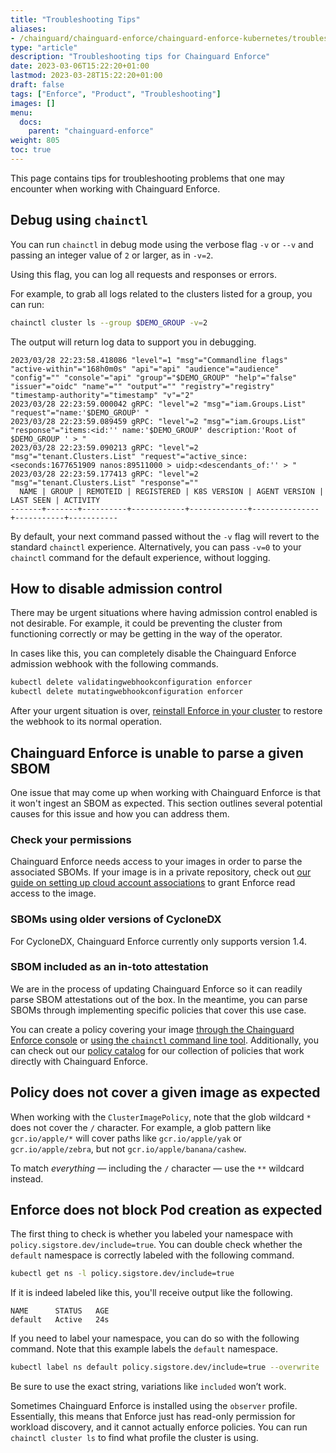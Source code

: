 ```yaml
---
title: "Troubleshooting Tips"
aliases:
- /chainguard/chainguard-enforce/chainguard-enforce-kubernetes/troubleshooting-tips/
type: "article"
description: "Troubleshooting tips for Chainguard Enforce"
date: 2023-03-06T15:22:20+01:00
lastmod: 2023-03-28T15:22:20+01:00
draft: false
tags: ["Enforce", "Product", "Troubleshooting"]
images: []
menu:
  docs:
    parent: "chainguard-enforce"
weight: 805
toc: true
---
```


This page contains tips for troubleshooting problems that one may encounter when working with Chainguard Enforce.

## Debug using `chainctl`

You can run `chainctl` in debug mode using the verbose flag `-v` or `--v` and passing an integer value of `2` or larger, as in `-v=2`.

Using this flag, you can log all requests and responses or errors.

For example, to grab all logs related to the clusters listed for a group, you can run:

```sh
chainctl cluster ls --group $DEMO_GROUP -v=2
```

The output will return log data to support you in debugging.

```
2023/03/28 22:23:58.418086 "level"=1 "msg"="Commandline flags" "active-within"="168h0m0s" "api"="api" "audience"="audience" "config"="" "console"="api" "group"="$DEMO_GROUP" "help"="false" "issuer"="oidc" "name"="" "output"="" "registry"="registry" "timestamp-authority"="timestamp" "v"="2"
2023/03/28 22:23:59.000042 gRPC: "level"=2 "msg"="iam.Groups.List" "request"="name:'$DEMO_GROUP' "
2023/03/28 22:23:59.089459 gRPC: "level"=2 "msg"="iam.Groups.List" "response"="items:<id:'' name:'$DEMO_GROUP' description:'Root of $DEMO_GROUP ' > "
2023/03/28 22:23:59.090213 gRPC: "level"=2 "msg"="tenant.Clusters.List" "request"="active_since:<seconds:1677651909 nanos:89511000 > uidp:<descendants_of:'' > "
2023/03/28 22:23:59.177413 gRPC: "level"=2 "msg"="tenant.Clusters.List" "response"=""
  NAME | GROUP | REMOTEID | REGISTERED | K8S VERSION | AGENT VERSION | LAST SEEN | ACTIVITY
-------+-------+----------+------------+-------------+---------------+-----------+-----------
```

By default, your next command passed without the `-v` flag will revert to the standard `chainctl` experience. Alternatively, you can pass `-v=0` to your `chainctl` command for the default experience, without logging.

## How to disable admission control

There may be urgent situations where having admission control enabled is not desirable. For example, it could be preventing the cluster from functioning correctly or may be getting in the way of the operator.

In cases like this, you can completely disable the Chainguard Enforce admission webhook with the following commands.

```sh
kubectl delete validatingwebhookconfiguration enforcer
kubectl delete mutatingwebhookconfiguration enforcer
```

After your urgent situation is over, [reinstall Enforce in your cluster](/chainguard/chainguard-enforce/installation/alternative-installation-methods/) to restore the webhook to its normal operation.


## Chainguard Enforce is unable to parse a given SBOM

One issue that may come up when working with Chainguard Enforce is that it won't ingest an SBOM as expected. This section outlines several potential causes for this issue and how you can address them.


### Check your permissions

Chainguard Enforce needs access to your images in order to parse the associated SBOMs. If your image is in a private repository, check out [our guide on setting up cloud account associations](/chainguard/chainguard-enforce/cloud-account-associations/) to grant Enforce read access to the image.


### SBOMs using older versions of CycloneDX

For CycloneDX, Chainguard Enforce currently only supports version 1.4.


### SBOM included as an in-toto attestation

We are in the process of updating Chainguard Enforce so it can readily parse SBOM attestations out of the box. In the meantime, you can parse SBOMs through implementing specific policies that cover this use case.

You can create a policy covering your image [through the Chainguard Enforce console](/chainguard/chainguard-enforce/policies/chainguard-policies-ui/) or [using the `chainctl` command line tool](/chainguard/chainguard-enforce/policies/chainguard-policies-cli/). Additionally, you can check out our [policy catalog](https://console.enforce.dev/policies/catalog) for our collection of policies that work directly with Chainguard Enforce.


## Policy does not cover a given image as expected

When working with the `ClusterImagePolicy`, note that the glob wildcard `*` does not cover the `/` character. For example, a glob pattern like `gcr.io/apple/*` will cover paths like `gcr.io/apple/yak` or `gcr.io/apple/zebra`, but not `gcr.io/apple/banana/cashew`.

To match _everything_ — including the `/` character — use the `**` wildcard instead.


## Enforce does not block Pod creation as expected

The first thing to check is whether you labeled your namespace with `policy.sigstore.dev/include=true`. You can double check whether the `default` namespace is correctly labeled with the following command.

```sh
kubectl get ns -l policy.sigstore.dev/include=true
```

If it is indeed labeled like this, you'll receive output like the following.

```
NAME      STATUS   AGE
default   Active   24s
```

If you need to label your namespace, you can do so with the following command. Note that this example labels the `default` namespace.

```sh
kubectl label ns default policy.sigstore.dev/include=true --overwrite
```

Be sure to use the exact string, variations like `included` won’t work.

Sometimes Chainguard Enforce is installed using the `observer` profile. Essentially, this means that Enforce just has read-only permission for workload discovery, and it cannot actually enforce policies. You can run `chainctl cluster ls` to find what profile the cluster is using.
